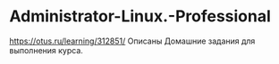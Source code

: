 # Administrator-Linux.-Professional
https://otus.ru/learning/312851/
Описаны Домашние задания для выполнения курса.

